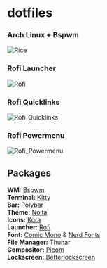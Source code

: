 # dotfiles
### Arch Linux + Bspwm

![Rice](https://user-images.githubusercontent.com/79656705/179429596-a1d85106-7b03-46b8-b4b4-3ab4bc18308a.png)


### Rofi Launcher

![Rofi](https://user-images.githubusercontent.com/79656705/179436238-ab1ea4e3-2470-4be3-b2a9-4118f301e099.png)


### Rofi Quicklinks

![Rofi_Quicklinks](https://user-images.githubusercontent.com/79656705/179429705-8517a2a1-608b-4d43-b8f8-f9a01397d6b9.png)


### Rofi Powermenu

![Rofi_Powermenu](https://user-images.githubusercontent.com/79656705/179429722-0ad359cd-a681-48af-b1bf-d9f99e26eb21.png)

## Packages

**WM:** [Bspwm](https://github.com/baskerville/bspwm)  
**Terminal:** [Kitty](https://github.com/kovidgoyal/kitty)  
**Bar:** [Polybar](https://github.com/polybar/polybar)  
**Theme:** [Noita](https://github.com/addy-dclxvi/gtk-theme-collections)  
**Icons:** [Kora](https://www.gnome-look.org/p/1256209/)  
**Launcher:** [Rofi](https://github.com/davatorium/rofi)   
**Font:** [Comic Mono](https://github.com/dtinth/comic-mono-font) & [Nerd Fonts](https://github.com/ryanoasis/nerd-fonts)  
**File Manager:** Thunar  
**Compositor:** [Picom](https://github.com/ibhagwan/picom)  
**Lockscreen:** [Betterlockscreen](https://github.com/betterlockscreen/betterlockscreen)  













